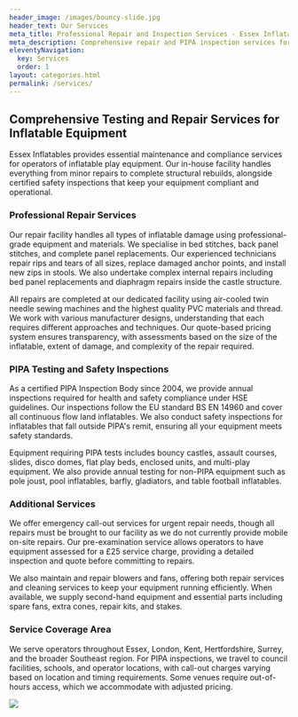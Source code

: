 ```yaml
---
header_image: /images/bouncy-slide.jpg
header_text: Our Services
meta_title: Professional Repair and Inspection Services - Essex Inflatables
meta_description: Comprehensive repair and PIPA inspection services for inflatable play equipment. In-house repairs, annual safety inspections, and emergency support across Essex and Southeast England.
eleventyNavigation:
  key: Services
  order: 1
layout: categories.html
permalink: /services/
---
```


## Comprehensive Testing and Repair Services for Inflatable Equipment

Essex Inflatables provides essential maintenance and compliance services for operators of inflatable play equipment. Our in-house facility handles everything from minor repairs to complete structural rebuilds, alongside certified safety inspections that keep your equipment compliant and operational.

### Professional Repair Services

Our repair facility handles all types of inflatable damage using professional-grade equipment and materials. We specialise in bed stitches, back panel stitches, and complete panel replacements. Our experienced technicians repair rips and tears of all sizes, replace damaged anchor points, and install new zips in stools. We also undertake complex internal repairs including bed panel replacements and diaphragm repairs inside the castle structure.

All repairs are completed at our dedicated facility using air-cooled twin needle sewing machines and the highest quality PVC materials and thread. We work with various manufacturer designs, understanding that each requires different approaches and techniques. Our quote-based pricing system ensures transparency, with assessments based on the size of the inflatable, extent of damage, and complexity of the repair required.

### PIPA Testing and Safety Inspections

As a certified PIPA Inspection Body since 2004, we provide annual inspections required for health and safety compliance under HSE guidelines. Our inspections follow the EU standard BS EN 14960 and cover all continuous flow land inflatables. We also conduct safety inspections for inflatables that fall outside PIPA's remit, ensuring all your equipment meets safety standards.

Equipment requiring PIPA tests includes bouncy castles, assault courses, slides, disco domes, flat play beds, enclosed units, and multi-play equipment. We also provide annual testing for non-PIPA equipment such as pole joust, pool inflatables, barfly, gladiators, and table football inflatables.

### Additional Services

We offer emergency call-out services for urgent repair needs, though all repairs must be brought to our facility as we do not currently provide mobile on-site repairs. Our pre-examination service allows operators to have equipment assessed for a £25 service charge, providing a detailed inspection and quote before committing to repairs.

We also maintain and repair blowers and fans, offering both repair services and cleaning services to keep your equipment running efficiently. When available, we supply second-hand equipment and essential parts including spare fans, extra cones, repair kits, and stakes.

### Service Coverage Area

We serve operators throughout Essex, London, Kent, Hertfordshire, Surrey, and the broader Southeast region. For PIPA inspections, we travel to council facilities, schools, and operator locations, with call-out charges varying based on location and timing requirements. Some venues require out-of-hours access, which we accommodate with adjusted pricing.

![](/images/dad3.jpg)
